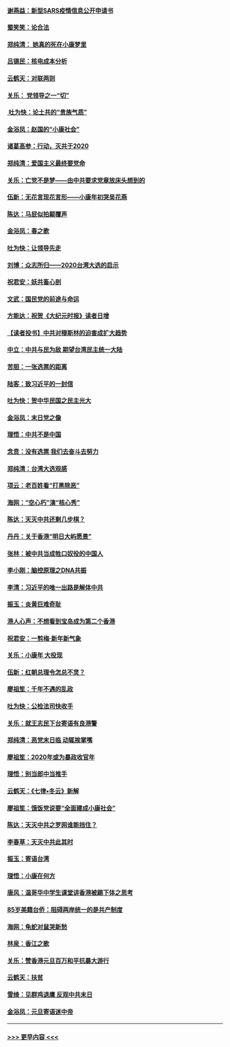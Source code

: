 #### [谢燕益：新型SARS疫情信息公开申请书](../pages/nsc993/n11808840.md?t=01211544) 
#### [蜀笑笑：论合法](../pages/nsc993/n11808064.md?t=01211544) 
#### [郑纯清： 她真的死在小康梦里](../pages/nsc993/n11806623.md?t=01211544) 
#### [吕锡民：核电成本分析](../pages/nsc993/n11806284.md?t=01211544) 
#### [云鹤天：对联两则](../pages/nsc993/n11805957.md?t=01211544) 
#### [关乐： 党领导之一“切”](../pages/nsc993/n11804505.md?t=01211544) 
#### [ 吐为快：论土共的“贵族气质”](../pages/nsc993/n11804490.md?t=01211544) 
#### [金浴凤：赵国的“小康社会”](../pages/nsc993/n11804452.md?t=01211544) 
#### [诸葛高参：行动，灭共于2020](../pages/nsc993/n11804120.md?t=01211544) 
#### [郑纯清：爱国主义最终要党命](../pages/nsc993/n11802197.md?t=01211544) 
#### [关乐：亡党不是梦——由中共要求党章放床头想到的](../pages/nsc993/n11802156.md?t=01211544) 
#### [伍新：无花言现花言形——小康年初哭吴花燕](../pages/nsc993/n11800044.md?t=01211544) 
#### [陈达：马屁似拍颠覆声](../pages/nsc993/n11800010.md?t=01211544) 
#### [金浴凤：春之歌](../pages/nsc993/n11797687.md?t=01211544) 
#### [吐为快：让领导先走](../pages/nsc993/n11797512.md?t=01211544) 
#### [刘博：众志所归——2020台湾大选的启示](../pages/nsc993/n11796878.md?t=01211544) 
#### [祝君安：妖共畜心剖](../pages/nsc993/n11794273.md?t=01211544) 
#### [文武：国民党的前途与命运](../pages/nsc993/n11794198.md?t=01211544) 
#### [方能达：祝贺《大纪元时报》读者日增](../pages/nsc993/n11793807.md?t=01211544) 
#### [【读者投书】中共对穆斯林的迫害成扩大趋势](../pages/nsc993/n11791371.md?t=01211544) 
#### [中立：中共与民为敌 期望台湾民主统一大陆](../pages/nsc993/n11790392.md?t=01211544) 
#### [苦胆：一张选票的距离](../pages/nsc993/n11788914.md?t=01211544) 
#### [陆客：致习近平的一封信](../pages/nsc993/n11788867.md?t=01211544) 
#### [吐为快：贺中华民国之民主光大](../pages/nsc993/n11788618.md?t=01211544) 
#### [金浴凤：末日党之像](../pages/nsc993/n11787475.md?t=01211544) 
#### [理悟：中共不是中国](../pages/nsc993/n11787463.md?t=01211544) 
#### [念贲：没有选票  我们去奋斗去努力](../pages/nsc993/n11787398.md?t=01211544) 
#### [郑纯清：台湾大选观感](../pages/nsc993/n11786210.md?t=01211544) 
#### [项云：老百姓看“打黑除恶”](../pages/nsc993/n11785398.md?t=01211544) 
#### [海网：“空心朽”演“核心秀”](../pages/nsc993/n11783874.md?t=01211544) 
#### [陈达：天灭中共还剩几步棋？](../pages/nsc993/n11783719.md?t=01211544) 
#### [丹丹：关于香港“明日大屿愿景”](../pages/nsc993/n11783273.md?t=01211544) 
#### [张林：被中共当成牲口奴役的中国人](../pages/nsc993/n11782397.md?t=01211544) 
#### [李小刚：脑控原理之DNA共振](../pages/nsc993/n11780962.md?t=01211544) 
#### [李清：习近平的唯一出路是解体中共](../pages/nsc993/n11780866.md?t=01211544) 
#### [振玉：炎黄巨难奇耻](../pages/nsc993/n11779632.md?t=01211544) 
#### [港人心声：不想看到宝岛成为第二个香港](../pages/nsc993/n11778817.md?t=01211544) 
#### [祝君安：一剪梅‧新年新气象](../pages/nsc993/n11776340.md?t=01211544) 
#### [关乐：小康年 大役现](../pages/nsc993/n11774213.md?t=01211544) 
#### [伍新：红朝总理令怎总不灵？](../pages/nsc993/n11770813.md?t=01211544) 
#### [廖祖笙：千年不遇的乱政](../pages/nsc993/n11770373.md?t=01211544) 
#### [吐为快：公检法司快收手](../pages/nsc993/n11770359.md?t=01211544) 
#### [关乐：就王志民下台寄语有良港警](../pages/nsc993/n11769903.md?t=01211544) 
#### [郑纯清：恶党末日临 动辄挨掌嘴](../pages/nsc993/n11769356.md?t=01211544) 
#### [廖祖笙：2020年或为暴政收官年](../pages/nsc993/n11768216.md?t=01211544) 
#### [理悟：别当郎中当推手](../pages/nsc993/n11768243.md?t=01211544) 
#### [云鹤天：《七律▪冬云》新解](../pages/nsc993/n11768204.md?t=01211544) 
#### [廖祖笙：饿饭党说要“全面建成小康社会”](../pages/nsc993/n11767482.md?t=01211544) 
#### [陈达：天灭中共之罗网谁能挡住？](../pages/nsc993/n11767465.md?t=01211544) 
#### [李春草：天灭中共此其时](../pages/nsc993/n11767452.md?t=01211544) 
#### [振玉：寄语台湾](../pages/nsc993/n11767432.md?t=01211544) 
#### [理悟：小康在何方](../pages/nsc993/n11767394.md?t=01211544) 
#### [唐风：温哥华中学生课堂讲香港被踢下体之思考](../pages/nsc993/n11766848.md?t=01211544) 
#### [85岁美籍台侨：阻碍两岸统一的是共产制度](../pages/nsc993/n11765043.md?t=01211544) 
#### [海网：龟蛇对鼠哭新愁](../pages/nsc993/n11764895.md?t=01211544) 
#### [林泉：香江之歌](../pages/nsc993/n11764415.md?t=01211544) 
#### [关乐：赞香港元旦百万和平抗暴大游行](../pages/nsc993/n11764382.md?t=01211544) 
#### [云鹤天：扶贫](../pages/nsc993/n11764245.md?t=01211544) 
#### [雪绮：见群鸡退鹰  反观中共末日](../pages/nsc993/n11762112.md?t=01211544) 
#### [金浴凤：元旦寄语迷中帝](../pages/nsc993/n11761788.md?t=01211544) 

----
#### [ >>> 更早内容 <<< ](../indexes/nsc993-earlier.md)
